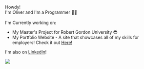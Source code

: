 Howdy!<br>I'm Oliver and I'm a Programmer 👩‍💻<br><br>
I'm Currently working on: 
* My Master's Project for Robert Gordon University 😎
* My Portfolio Website - A site that showcases all of my skills for employers! Check it out [Here!](https://oliversouter.com/)

I'm also on [LinkedIn](https://www.linkedin.com/in/o-souter/)!

![](https://github-readme-streak-stats.herokuapp.com/?user=o-souter&theme=radical&hide_border=false)<br/>
